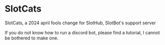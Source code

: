 # SlotCats
SlotCats, a 2024 april fools change for SlotHub, SlotBot's support server


If you do not know how to run a discord bot, please find a tutorial, I cannot be bothered to make one.
